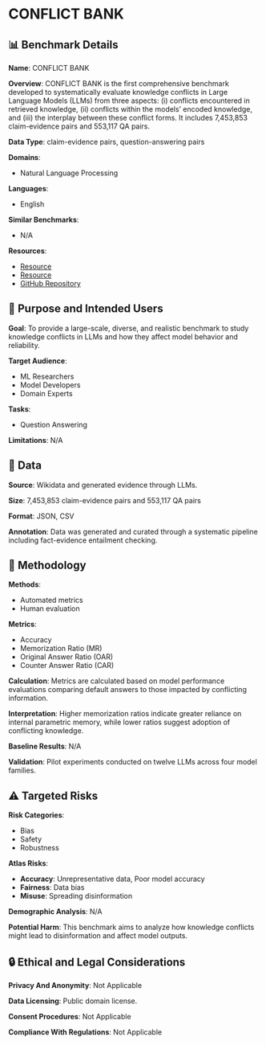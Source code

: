 # CONFLICT BANK

## 📊 Benchmark Details

**Name**: CONFLICT BANK

**Overview**: CONFLICT BANK is the first comprehensive benchmark developed to systematically evaluate knowledge conflicts in Large Language Models (LLMs) from three aspects: (i) conflicts encountered in retrieved knowledge, (ii) conflicts within the models’ encoded knowledge, and (iii) the interplay between these conflict forms. It includes 7,453,853 claim-evidence pairs and 553,117 QA pairs.

**Data Type**: claim-evidence pairs, question-answering pairs

**Domains**:
- Natural Language Processing

**Languages**:
- English

**Similar Benchmarks**:
- N/A

**Resources**:
- [Resource](https://huggingface.co/datasets/Warrieryes/CB_claim_evidence)
- [Resource](https://huggingface.co/datasets/Warrieryes/CB_qa)
- [GitHub Repository](https://github.com/zhaochen0110/conflictbank)

## 🎯 Purpose and Intended Users

**Goal**: To provide a large-scale, diverse, and realistic benchmark to study knowledge conflicts in LLMs and how they affect model behavior and reliability.

**Target Audience**:
- ML Researchers
- Model Developers
- Domain Experts

**Tasks**:
- Question Answering

**Limitations**: N/A

## 💾 Data

**Source**: Wikidata and generated evidence through LLMs.

**Size**: 7,453,853 claim-evidence pairs and 553,117 QA pairs

**Format**: JSON, CSV

**Annotation**: Data was generated and curated through a systematic pipeline including fact-evidence entailment checking.

## 🔬 Methodology

**Methods**:
- Automated metrics
- Human evaluation

**Metrics**:
- Accuracy
- Memorization Ratio (MR)
- Original Answer Ratio (OAR)
- Counter Answer Ratio (CAR)

**Calculation**: Metrics are calculated based on model performance evaluations comparing default answers to those impacted by conflicting information.

**Interpretation**: Higher memorization ratios indicate greater reliance on internal parametric memory, while lower ratios suggest adoption of conflicting knowledge.

**Baseline Results**: N/A

**Validation**: Pilot experiments conducted on twelve LLMs across four model families.

## ⚠️ Targeted Risks

**Risk Categories**:
- Bias
- Safety
- Robustness

**Atlas Risks**:
- **Accuracy**: Unrepresentative data, Poor model accuracy
- **Fairness**: Data bias
- **Misuse**: Spreading disinformation

**Demographic Analysis**: N/A

**Potential Harm**: This benchmark aims to analyze how knowledge conflicts might lead to disinformation and affect model outputs.

## 🔒 Ethical and Legal Considerations

**Privacy And Anonymity**: Not Applicable

**Data Licensing**: Public domain license.

**Consent Procedures**: Not Applicable

**Compliance With Regulations**: Not Applicable
